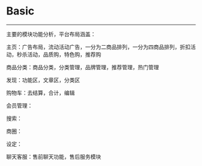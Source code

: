 # Basic

---

主要的模块功能分析，平台布局涵盖：

主页：广告布局，流动活动广告，一分为二商品排列，一分为四商品排列，折扣活动，秒杀活动，品质购，特色购，推荐购

商品分类：商品分类，分类管理，品牌管理，推荐管理，热门管理

发现：功能区，文章区，分类区

购物车：去结算，合计，编辑

会员管理：

搜索：

商圈：

设定：

聊天客服：售前聊天功能，售后服务模块

